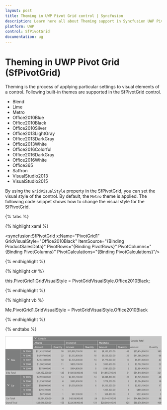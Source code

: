 ```yaml
---
layout: post
title: Theming in UWP Pivot Grid control | Syncfusion
description: Learn here all about Theming support in Syncfusion UWP Pivot Grid (SfPivotGrid) control and more.
platform: UWP
control: SfPivotGrid
documentation: ug
---
```


# Theming in UWP Pivot Grid (SfPivotGrid)

Theming is the process of applying particular settings to visual elements of a control. Following built-in themes are supported in the SfPivotGrid control.

* Blend
* Lime
* Metro
* Office2010Blue
* Office2010Black
* Office2010Silver
* Office2013LightGray
* Office2013DarkGray
* Office2013White
* Office2016Colorful
* Office2016DarkGray
* Office2016White
* Office365
* Saffron
* VisualStudio2013
* VisualStudio2015

By using the `GridVisualStyle` property in the SfPivotGrid, you can set the visual style of the control. By default, the `Metro` theme is applied. The following code snippet shows how to change the visual style for the SfPivotGrid.

{% tabs %}

{% highlight xaml %}

<syncfusion:SfPivotGrid x:Name="PivotGrid1" GridVisualStyle="Office2010Black"
                        ItemSource="{Binding ProductSalesData}" PivotRows="{Binding PivotRows}"
                        PivotColumns="{Binding PivotColumns}" PivotCalculations="{Binding PivotCalculations}"/>

{% endhighlight %}

{% highlight c# %}

this.PivotGrid1.GridVisualStyle = PivotGridVisualStyle.Office2010Black;

{% endhighlight %}

{% highlight vb %}

Me.PivotGrid1.GridVisualStyle = PivotGridVisualStyle.Office2010Black

{% endhighlight %}

{% endtabs %}

![Theming_img1](Theming_images/Theming_img1.png)

